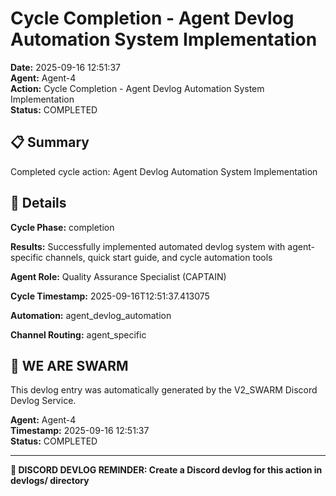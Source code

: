 # Cycle Completion - Agent Devlog Automation System Implementation

**Date:** 2025-09-16 12:51:37  
**Agent:** Agent-4  
**Action:** Cycle Completion - Agent Devlog Automation System Implementation  
**Status:** COMPLETED

## 📋 Summary

Completed cycle action: Agent Devlog Automation System Implementation

## 🎯 Details

**Cycle Phase:** completion

**Results:** Successfully implemented automated devlog system with agent-specific channels, quick start guide, and cycle automation tools

**Agent Role:** Quality Assurance Specialist (CAPTAIN)

**Cycle Timestamp:** 2025-09-16T12:51:37.413075

**Automation:** agent_devlog_automation

**Channel Routing:** agent_specific

## 🐝 WE ARE SWARM

This devlog entry was automatically generated by the V2_SWARM Discord Devlog Service.

**Agent:** Agent-4  
**Timestamp:** 2025-09-16 12:51:37  
**Status:** COMPLETED

---

**📝 DISCORD DEVLOG REMINDER: Create a Discord devlog for this action in devlogs/ directory**
